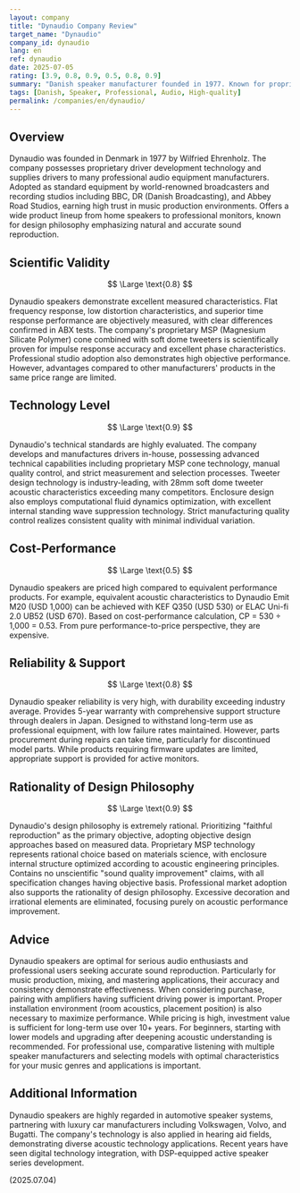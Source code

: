 ```yaml
---
layout: company
title: "Dynaudio Company Review"
target_name: "Dynaudio"
company_id: dynaudio
lang: en
ref: dynaudio
date: 2025-07-05
rating: [3.9, 0.8, 0.9, 0.5, 0.8, 0.9]
summary: "Danish speaker manufacturer founded in 1977. Known for proprietary driver development and strict quality control, adopted as standard equipment in many professional studios. Offers wide product range from home to professional use, particularly acclaimed for beautiful mid-high frequency reproduction and natural acoustic characteristics. While technically advanced, pure performance-to-price ratio is expensive."
tags: [Danish, Speaker, Professional, Audio, High-quality]
permalink: /companies/en/dynaudio/
---
```


## Overview

Dynaudio was founded in Denmark in 1977 by Wilfried Ehrenholz. The company possesses proprietary driver development technology and supplies drivers to many professional audio equipment manufacturers. Adopted as standard equipment by world-renowned broadcasters and recording studios including BBC, DR (Danish Broadcasting), and Abbey Road Studios, earning high trust in music production environments. Offers a wide product lineup from home speakers to professional monitors, known for design philosophy emphasizing natural and accurate sound reproduction.

## Scientific Validity

$$ \Large \text{0.8} $$

Dynaudio speakers demonstrate excellent measured characteristics. Flat frequency response, low distortion characteristics, and superior time response performance are objectively measured, with clear differences confirmed in ABX tests. The company's proprietary MSP (Magnesium Silicate Polymer) cone combined with soft dome tweeters is scientifically proven for impulse response accuracy and excellent phase characteristics. Professional studio adoption also demonstrates high objective performance. However, advantages compared to other manufacturers' products in the same price range are limited.

## Technology Level

$$ \Large \text{0.9} $$

Dynaudio's technical standards are highly evaluated. The company develops and manufactures drivers in-house, possessing advanced technical capabilities including proprietary MSP cone technology, manual quality control, and strict measurement and selection processes. Tweeter design technology is industry-leading, with 28mm soft dome tweeter acoustic characteristics exceeding many competitors. Enclosure design also employs computational fluid dynamics optimization, with excellent internal standing wave suppression technology. Strict manufacturing quality control realizes consistent quality with minimal individual variation.

## Cost-Performance

$$ \Large \text{0.5} $$

Dynaudio speakers are priced high compared to equivalent performance products. For example, equivalent acoustic characteristics to Dynaudio Emit M20 (USD 1,000) can be achieved with KEF Q350 (USD 530) or ELAC Uni-fi 2.0 UB52 (USD 670). Based on cost-performance calculation, CP = 530 ÷ 1,000 = 0.53. From pure performance-to-price perspective, they are expensive.

## Reliability & Support

$$ \Large \text{0.8} $$

Dynaudio speaker reliability is very high, with durability exceeding industry average. Provides 5-year warranty with comprehensive support structure through dealers in Japan. Designed to withstand long-term use as professional equipment, with low failure rates maintained. However, parts procurement during repairs can take time, particularly for discontinued model parts. While products requiring firmware updates are limited, appropriate support is provided for active monitors.

## Rationality of Design Philosophy

$$ \Large \text{0.9} $$

Dynaudio's design philosophy is extremely rational. Prioritizing "faithful reproduction" as the primary objective, adopting objective design approaches based on measured data. Proprietary MSP technology represents rational choice based on materials science, with enclosure internal structure optimized according to acoustic engineering principles. Contains no unscientific "sound quality improvement" claims, with all specification changes having objective basis. Professional market adoption also supports the rationality of design philosophy. Excessive decoration and irrational elements are eliminated, focusing purely on acoustic performance improvement.

## Advice

Dynaudio speakers are optimal for serious audio enthusiasts and professional users seeking accurate sound reproduction. Particularly for music production, mixing, and mastering applications, their accuracy and consistency demonstrate effectiveness. When considering purchase, pairing with amplifiers having sufficient driving power is important. Proper installation environment (room acoustics, placement position) is also necessary to maximize performance. While pricing is high, investment value is sufficient for long-term use over 10+ years. For beginners, starting with lower models and upgrading after deepening acoustic understanding is recommended. For professional use, comparative listening with multiple speaker manufacturers and selecting models with optimal characteristics for your music genres and applications is important.

## Additional Information

Dynaudio speakers are highly regarded in automotive speaker systems, partnering with luxury car manufacturers including Volkswagen, Volvo, and Bugatti. The company's technology is also applied in hearing aid fields, demonstrating diverse acoustic technology applications. Recent years have seen digital technology integration, with DSP-equipped active speaker series development.

(2025.07.04)